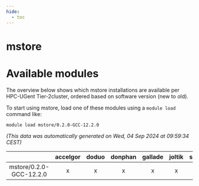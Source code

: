 ```yaml
---
hide:
  - toc
---
```


mstore
======

# Available modules


The overview below shows which mstore installations are available per HPC-UGent Tier-2cluster, ordered based on software version (new to old).

To start using mstore, load one of these modules using a `module load` command like:

```shell
module load mstore/0.2.0-GCC-12.2.0
```

*(This data was automatically generated on Wed, 04 Sep 2024 at 09:59:34 CEST)*  

| |accelgor|doduo|donphan|gallade|joltik|shinx|skitty|
| :---: | :---: | :---: | :---: | :---: | :---: | :---: | :---: |
|mstore/0.2.0-GCC-12.2.0|x|x|x|x|x|x|x|
